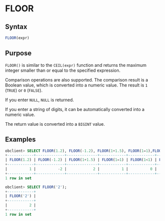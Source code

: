 # FLOOR

## Syntax

```sql
FLOOR(expr)
```

## Purpose

`FLOOR()` is similar to the `CEIL(expr)` function and returns the maximum integer smaller than or equal to the specified expression.

Comparison operations are also supported. The comparison result is a Boolean value, which is converted into a numeric value. The result is `1` (`TRUE`) or `0` (`FALSE`).

If you enter `NULL`, `NULL` is returned.

If you enter a string of digits, it can be automatically converted into a numeric value.

The return value is converted into a `BIGINT` value.

## Examples

```sql
obclient> SELECT FLOOR(1.2), FLOOR(-1.2), FLOOR(1+1.5), FLOOR(1=1),FLOOR(1<1),FLOOR(null);
+------------+-------------+--------------+------------+------------+-------------+
| FLOOR(1.2) | FLOOR(-1.2) | FLOOR(1+1.5) | FLOOR(1=1) | FLOOR(1<1) | FLOOR(null) |
+------------+-------------+--------------+------------+------------+-------------+
|          1 |          -2 |            2 |          1 |          0 |        NULL |
+------------+-------------+--------------+------------+------------+-------------+
1 row in set

obclient> SELECT FLOOR('2');
+------------+
| FLOOR('2') |
+------------+
|          2 |
+------------+
1 row in set
```
